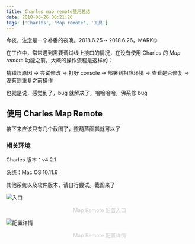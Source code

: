 ```yaml
---
title: Charles map remote使用总结
date: 2018-06-26 00:21:26
tags: ['Charles', 'Map remote', '工具']
---
```


今夜，注定是一个补番的夜晚。2018.6.25 ~ 2018.6.26，MARK🙄

在工作中，常常遇到需要调试线上接口的情况，在没有使用 Charles 的 *Map remote* 功能之前，大概的操作流程是这样的：

猜错误原因 -> 尝试修改 -> 打好 console -> 部署到相应环境 -> 查看是否修复 -> 没有则重复之前操作

也就是说，感觉到了，bug 就解决了，哈哈哈哈，佛系修 bug

## 使用 Charles Map Remote

接下来应该只有几个截图了，照葫芦画瓢就可以了

### 相关环境

Charles 版本：v4.2.1

系统：Mac OS 10.11.6

其他系统以及软件版本，请自行尝试。截图来了

![入口](https://imgs.sanbaofengs.com/18-6-26/2083723.jpg)

<center><font font-size="12px" color="#ccc">Map Remote 配置入口</font></center>

![配置详情](https://imgs.sanbaofengs.com/18-6-26/12090328.jpg)
<center><font font-size="12px" color="#ccc">Map Remote 配置详情</font></center>
